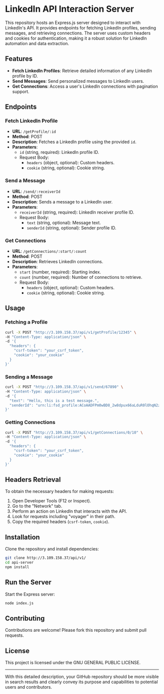 
# LinkedIn API Interaction Server

This repository hosts an Express.js server designed to interact with LinkedIn's API. It provides endpoints for fetching LinkedIn profiles, sending messages, and retrieving connections. The server uses custom headers and cookies for authentication, making it a robust solution for LinkedIn automation and data extraction.

## Features

- **Fetch LinkedIn Profiles**: Retrieve detailed information of any LinkedIn profile by ID.
- **Send Messages**: Send personalized messages to LinkedIn users.
- **Get Connections**: Access a user's LinkedIn connections with pagination support.

## Endpoints

### Fetch LinkedIn Profile
- **URL**: `/getProfile/:id`
- **Method**: POST
- **Description**: Fetches a LinkedIn profile using the provided `id`.
- **Parameters**:
  - `id` (string, required): LinkedIn profile ID.
  - Request Body:
    - `headers` (object, optional): Custom headers.
    - `cookie` (string, optional): Cookie string.

### Send a Message
- **URL**: `/send/:receiverId`
- **Method**: POST
- **Description**: Sends a message to a LinkedIn user.
- **Parameters**:
  - `receiverId` (string, required): LinkedIn receiver profile ID.
  - Request Body:
    - `text` (string, optional): Message text.
    - `senderId` (string, optional): Sender profile ID.

### Get Connections
- **URL**: `/getConnections/:start/:count`
- **Method**: POST
- **Description**: Retrieves LinkedIn connections.
- **Parameters**:
  - `start` (number, required): Starting index.
  - `count` (number, required): Number of connections to retrieve.
  - Request Body:
    - `headers` (object, optional): Custom headers.
    - `cookie` (string, optional): Cookie string.

## Usage

### Fetching a Profile
```bash
curl -X POST "http://3.109.158.37/api/v1/getProfile/12345" \
-H "Content-Type: application/json" \
-d '{
  "headers": {
    "csrf-token": "your_csrf_token",
    "cookie": "your_cookie"
  }
}'
```

### Sending a Message
```bash
curl -X POST "http://3.109.158.37/api/v1/send/67890" \
-H "Content-Type: application/json" \
-d '{
  "text": "Hello, this is a test message.",
  "senderId": "urn:li:fsd_profile:ACoAADFPm0wBD8_2w8dpux66aLduR0lOhqN2zKk"
}'
```

### Getting Connections
```bash
curl -X POST "http://3.109.158.37/api/v1/getConnections/0/10" \
-H "Content-Type: application/json" \
-d '{
  "headers": {
    "csrf-token": "your_csrf_token",
    "cookie": "your_cookie"
  }
}'
```

## Headers Retrieval
To obtain the necessary headers for making requests:
1. Open Developer Tools (F12 or Inspect).
2. Go to the "Network" tab.
3. Perform an action on LinkedIn that interacts with the API.
4. Look for requests including "voyager" in their path.
5. Copy the required headers (`csrf-token`, `cookie`).

## Installation
Clone the repository and install dependencies:
```bash
git clone http://3.109.158.37/api/v1/
cd api-server
npm install
```

## Run the Server
Start the Express server:
```bash
node index.js
```

## Contributing
Contributions are welcome! Please fork this repository and submit pull requests.

## License
This project is licensed under the GNU GENERAL PUBLIC LICENSE.

---

With this detailed description, your GitHub repository should be more visible in search results and clearly convey its purpose and capabilities to potential users and contributors.